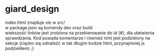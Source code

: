 # giard_design
index.html znajduje sie w src/ <br>
w package.json są komendy dev oraz build <br>
wiekszość linków jest zrobiona na przekierowanie do id (#), dla ułatwienia sprawdzania. Kod posiada komentarze i również nimi jest podzielony na sekcje (cięzko się odnaleźć w tak długim kodzie html, przynajmniej js podzieliłem) ;) 
